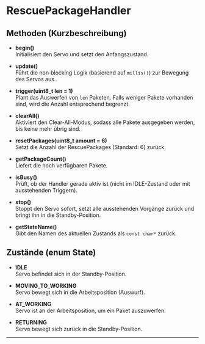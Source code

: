 # RescuePackageHandler

## Methoden (Kurzbeschreibung)
- **begin()**  
  Initialisiert den Servo und setzt den Anfangszustand.

- **update()**  
  Führt die non‑blocking Logik (basierend auf `millis()`) zur Bewegung des Servos aus.

- **trigger(uint8_t len = 1)**  
  Plant das Auswerfen von `len` Paketen. Falls weniger Pakete vorhanden sind, wird die Anzahl entsprechend begrenzt.

- **clearAll()**  
  Aktiviert den Clear-All-Modus, sodass alle Pakete ausgegeben werden, bis keine mehr übrig sind.

- **resetPackages(uint8_t amount = 6)**  
  Setzt die Anzahl der RescuePackages (Standard: 6) zurück.

- **getPackageCount()**  
  Liefert die noch verfügbaren Pakete.

- **isBusy()**  
  Prüft, ob der Handler gerade aktiv ist (nicht im IDLE-Zustand oder mit ausstehenden Triggern).

- **stop()**  
  Stoppt den Servo sofort, setzt alle ausstehenden Vorgänge zurück und bringt ihn in die Standby-Position.

- **getStateName()**  
  Gibt den Namen des aktuellen Zustands als `const char*` zurück.

## Zustände (enum State)
- **IDLE**  
  Servo befindet sich in der Standby-Position.

- **MOVING_TO_WORKING**  
  Servo bewegt sich in die Arbeitsposition (Auswurf).

- **AT_WORKING**  
  Servo ist an der Arbeitsposition, um ein Paket auszuwerfen.

- **RETURNING**  
  Servo bewegt sich zurück in die Standby-Position.

---
